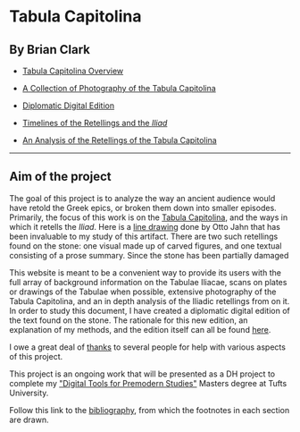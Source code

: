 # Tabula Capitolina

## By Brian Clark

- [Tabula Capitolina Overview](intro.md)

- [A Collection of Photography of the Tabula Capitolina](images.md)

- [Diplomatic Digital Edition](digitalEditing.md)

- [Timelines of the Retellings and the *Iliad*](timeLinePage.md)

- [An Analysis of the Retellings of the Tabula Capitolina](analysisPage.md)


---------

## Aim of the project

The goal of this project is to analyze the way an ancient audience would have retold the Greek epics, or broken them down into smaller episodes. Primarily, the focus of this work is on the [Tabula Capitolina](http://shot.holycross.edu/eikon/tabulaeiliacae/Capitoline_1.jpg), and the ways in which it retells the *Iliad*. Here is a [line drawing](http://www.mediterranees.net/art_antique/oeuvres/iliaca/images/capitolina1.gif) done by Otto Jahn that has been invaluable to my study of this artifact. There are two such retellings found on the stone: one visual made up of carved figures, and one textual consisting of a prose summary. Since the stone has been partially damaged   

This website is meant to be a convenient way to provide its users with the full array of background information on the Tabulae Iliacae, scans on plates or drawings of the Tabulae when possible, extensive photography of the Tabula Capitolina, and an in depth analysis of the Iliadic retellings from on it. In order to study this document, I have created a diplomatic digital edition of the text found on the stone. The rationale for this new edition, an explanation of my methods, and the edition itself can all be found [here](digitalEditing.md).

I owe a great deal of [thanks](thanks.md) to several people for help with various aspects of this project.

This project is an ongoing work that will be presented as a DH project to complete my ["Digital Tools for Premodern Studies"](http://ase.tufts.edu/classics/graduate/digitalTools.htm) Masters degree at Tufts University. 

Follow this link to the [bibliography](bibliography.md), from which the footnotes in each section are drawn.
